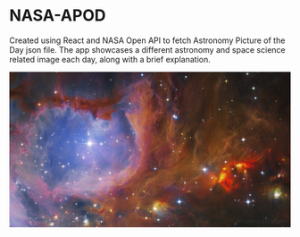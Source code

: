# NASA-APOD
Created using React and NASA Open API to fetch Astronomy Picture of the Day json file. The app showcases a different astronomy and space science related image each day, along with a brief explanation. 



![Alt text](/apod.jpg?raw=true "APOD")
